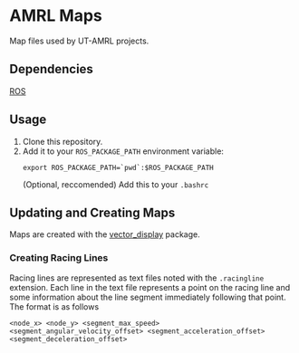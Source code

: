 # AMRL Maps

Map files used by UT-AMRL projects.

## Dependencies

[ROS](http://wiki.ros.org/ROS/Installation)

## Usage

1. Clone this repository.
1. Add it to your `ROS_PACKAGE_PATH` environment variable:
    ```
    export ROS_PACKAGE_PATH=`pwd`:$ROS_PACKAGE_PATH
    ```
    (Optional, reccomended) Add this to your `.bashrc`

## Updating and Creating Maps

Maps are created with the [vector_display](https://github.com/ut-amrl/vector_display) package.

### Creating Racing Lines
Racing lines are represented as text files noted with the `.racingline` extension.
Each line in the text file represents a point on the racing line and some information about the line segment immediately following that point.
The format is as follows
```
<node_x> <node_y> <segment_max_speed> <segment_angular_velocity_offset> <segment_acceleration_offset> <segment_deceleration_offset>
```
